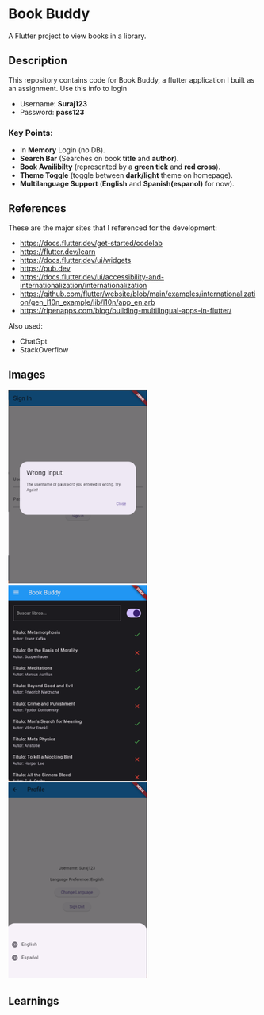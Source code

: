 # Book Buddy

A Flutter project to view books in a library.

## Description

This repository contains code for Book Buddy, a flutter application I built as an assignment. Use this info to login
- Username: **Suraj123**
- Password: **pass123**

### Key Points:
- In **Memory** Login (no DB).
- **Search Bar** (Searches on book **title** and **author**).
- **Book Availibilty** (represented by a **green tick** and **red cross**).
- **Theme Toggle** (toggle between **dark/light** theme on homepage).
- **Multilanguage Support** (**English** and **Spanish(espanol)** for now).

## References

These are the major sites that I referenced for the development:
- https://docs.flutter.dev/get-started/codelab
- https://flutter.dev/learn
- https://docs.flutter.dev/ui/widgets
- https://pub.dev
- https://docs.flutter.dev/ui/accessibility-and-internationalization/internationalization
- https://github.com/flutter/website/blob/main/examples/internationalization/gen_l10n_example/lib/l10n/app_en.arb
- https://ripenapps.com/blog/building-multilingual-apps-in-flutter/

Also used:
- ChatGpt
- StackOverflow

## Images

<img src="./screenshots/signin.png" alt="image" width="280" height="auto">
<img src="./screenshots/homepage.png" alt="image" width="280" height="auto">
<img src="./screenshots/profile.png" alt="image" width="280" height="auto">

## Learnings
